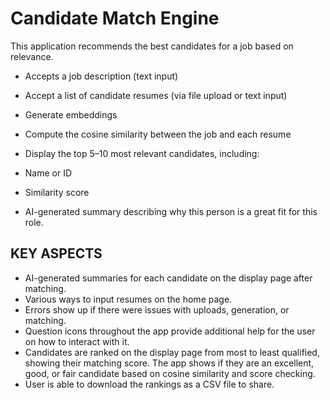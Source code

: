 # Candidate Match Engine
This application recommends the best candidates for a job based on relevance.

- Accepts a job description (text input)

- Accept a list of candidate resumes (via file upload or text input)

- Generate embeddings

- Compute the cosine similarity between the job and each resume

- Display the top 5–10 most relevant candidates, including:

- Name or ID

- Similarity score

- AI-generated summary describing why this person is a great fit for this role.

## KEY ASPECTS
- AI-generated summaries for each candidate on the display page after matching.
- Various ways to input resumes on the home page.
- Errors show up if there were issues with uploads, generation, or matching.
- Question icons throughout the app provide additional help for the user on how to interact with it.
- Candidates are ranked on the display page from most to least qualified, showing their matching score. The app shows if they are an excellent, good, or fair candidate based on cosine similarity and score checking.
- User is able to download the rankings as a CSV file to share.
